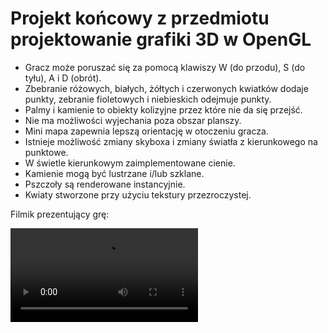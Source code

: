 <h1>Projekt końcowy z przedmiotu projektowanie grafiki 3D w OpenGL</h1>

 * Gracz może poruszać się za pomocą klawiszy W (do przodu), S (do tyłu), A i D (obrót).
 * Zbebranie różowych, białych, żółtych i czerwonych kwiatków dodaje punkty, zebranie fioletowych i niebieskich odejmuje punkty.
 * Palmy i kamienie to obiekty kolizyjne przez które nie da się przejść.
 * Nie ma możliwości wyjechania poza obszar planszy. 
 * Mini mapa zapewnia lepszą orientację w otoczeniu gracza.
 * Istnieje możliwość zmiany skyboxa i zmiany światła z kierunkowego na punktowe.
 * W świetle kierunkowym zaimplementowane cienie.
 * Kamienie mogą być lustrzane i/lub szklane.
 * Pszczoły są renderowane instancyjnie.
 * Kwiaty stworzone przy użyciu tekstury przezroczystej. 

Filmik prezentujący grę:

![beeGame.mp4](beeGame.mp4)  
